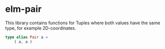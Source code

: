 # elm-pair
This library contains functions for Tuples where both values have the same type, for example 2D-coordinates.

```elm
type alias Pair a =
    ( a, a )
```

